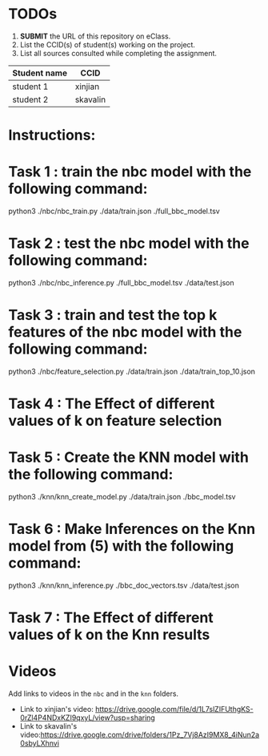 
# TODOs

1. **SUBMIT** the URL of this repository on eClass. 
2. List the CCID(s) of student(s) working on the project.
3. List all sources consulted while completing the assignment.

|Student name|  CCID  |
|------------|--------|
|student 1   |xinjian |
|student 2   |skavalin|


# Instructions:

# Task 1 : train the nbc model with the following command:
python3 ./nbc/nbc_train.py ./data/train.json ./full_bbc_model.tsv 

# Task 2 : test the nbc model with the following command:
python3 ./nbc/nbc_inference.py ./full_bbc_model.tsv ./data/test.json 

# Task 3 : train and test the top k features of the  nbc model with the following command:
 python3 ./nbc/feature_selection.py ./data/train.json <VALUE FOR K> ./data/train_top_10.json

# Task 4 : The Effect of different values of k on feature selection

# Task 5 : Create the KNN model with the following command:
python3 ./knn/knn_create_model.py ./data/train.json ./bbc_model.tsv

# Task 6 : Make Inferences on the Knn model from (5) with the following command:
 python3 ./knn/knn_inference.py ./bbc_doc_vectors.tsv <VALUE FOR K> ./data/test.json

# Task 7 : The Effect of different values of k on the Knn results

# Videos

Add links to videos in the `nbc` and in the `knn` folders.
* Link to xinjian's video: https://drive.google.com/file/d/1L7slZIFUthgKS-0rZl4P4NDxKZI9qxyL/view?usp=sharing
* Link to skavalin's video:https://drive.google.com/drive/folders/1Pz_7Vj8AzI9MX8_4iNun2a0sbyLXhnvi
